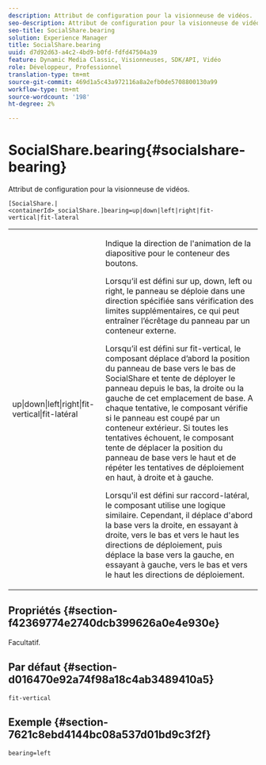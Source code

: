 ```yaml
---
description: Attribut de configuration pour la visionneuse de vidéos.
seo-description: Attribut de configuration pour la visionneuse de vidéos.
seo-title: SocialShare.bearing
solution: Experience Manager
title: SocialShare.bearing
uuid: d7d92d63-a4c2-4bd9-b0fd-fdfd47504a39
feature: Dynamic Media Classic, Visionneuses, SDK/API, Vidéo
role: Développeur, Professionnel
translation-type: tm+mt
source-git-commit: 469d1a5c43a972116a8a2efb0de5708800130a99
workflow-type: tm+mt
source-wordcount: '198'
ht-degree: 2%

---
```



# SocialShare.bearing{#socialshare-bearing}

Attribut de configuration pour la visionneuse de vidéos.

`[SocialShare.|<containerId>_socialShare.]bearing=up|down|left|right|fit-vertical|fit-lateral`

<table id="table_C616483932C2482CA9794DDD7313FD7C"> 
 <tbody> 
  <tr> 
   <td colname="col1"> <p> <span class="codeph"> up|down|left|right|fit-vertical|fit-latéral</span> </p> </td> 
   <td colname="col2"> <p> Indique la direction de l'animation de la diapositive pour le conteneur des boutons. </p> <p> Lorsqu’il est défini sur <span class="codeph"> up</span>, <span class="codeph"> down</span>, <span class="codeph"> left</span> ou <span class="codeph"> right</span>, le panneau se déploie dans une direction spécifiée sans vérification des limites supplémentaires, ce qui peut entraîner l’écrêtage du panneau par un conteneur externe. </p> <p>Lorsqu’il est défini sur <span class="codeph"> fit-vertical</span>, le composant déplace d’abord la position du panneau de base vers le bas de SocialShare et tente de déployer le panneau depuis le bas, la droite ou la gauche de cet emplacement de base. A chaque tentative, le composant vérifie si le panneau est coupé par un conteneur extérieur. Si toutes les tentatives échouent, le composant tente de déplacer la position du panneau de base vers le haut et de répéter les tentatives de déploiement en haut, à droite et à gauche. </p> <p>Lorsqu'il est défini sur <span class="codeph"> raccord-latéral</span>, le composant utilise une logique similaire. Cependant, il déplace d'abord la base vers la droite, en essayant à droite, vers le bas et vers le haut les directions de déploiement, puis déplace la base vers la gauche, en essayant à gauche, vers le bas et vers le haut les directions de déploiement. </p> </td> 
  </tr> 
 </tbody> 
</table>

## Propriétés {#section-f42369774e2740dcb399626a0e4e930e}

Facultatif.

## Par défaut {#section-d016470e92a74f98a18c4ab3489410a5}

`fit-vertical`

## Exemple {#section-7621c8ebd4144bc08a537d01bd9c3f2f}

```
bearing=left
```

